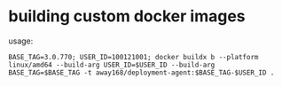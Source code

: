 # building custom docker images

usage:

```
BASE_TAG=3.0.770; USER_ID=100121001; docker buildx b --platform linux/amd64 --build-arg USER_ID=$USER_ID --build-arg BASE_TAG=$BASE_TAG -t away168/deployment-agent:$BASE_TAG-$USER_ID .
```
